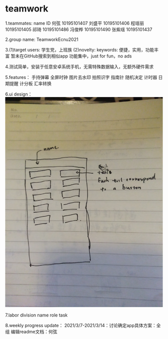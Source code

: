 # teamwork

1.teammates:
  name      ID
  何弦      10195101407
  刘盛平    10195101406
  程瑶丽    10195101405
  祁琦      10195101486
  冯俊桦    10195101490
  张紫瑶    10195101437

2.group name: TeamworkEcnu2021

3.(1)target users: 学生党，上班族
  (2)novelty:
    keywords: 便捷，实用，功能丰富
    暂未在GitHub搜索到相似app
    功能集中，just for fun，no ads

4.测试简单，安装于任意安卓系统手机，无需特殊数据输入，无额外硬件需求

5.features：
    手持弹幕
    全屏时钟
    图片去水印
    拍照识字
    指南针
    随机决定
    计时器
    日期提醒
    计分板
    汇率转换

6.ui design：![Image text](https://github.com/TeamworkEcnu2021/teamwork/blob/main/img-folder/ui.jpg)

7.labor division
    name       role              task
    
8.weekly progress update：
2021/3/7-2021/3/14：讨论确定app具体方案：全组
                    编辑readme文档：何弦
